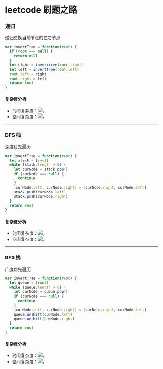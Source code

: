 # leetcode 刷题之路

### 递归
递归交换当前节点的左右节点

```javascript
var invertTree = function(root) {
  if (root === null) {
    return null
  }
  let right = invertTree(root.right)
  let left = invertTree(root.left)
  root.left = right
  root.right = left
  return root
}
```

#### 复杂度分析
- 时间复杂度：![](https://cdn.nlark.com/yuque/__latex/7ba55e7c64a9405a0b39a1107e90ca94.svg#card=math&code=O%28n%29&height=20&width=36)。
- 空间复杂度：![](https://cdn.nlark.com/yuque/__latex/7ba55e7c64a9405a0b39a1107e90ca94.svg#card=math&code=O%28n%29&height=20&width=36)。

---

### DFS 栈
深度优先遍历

```javascript
var invertTree = function(root) {
  let stack = [root]
  while (stack.length > 0) {
    let curNode = stack.pop()
    if (curNode === null) {
      continue
    } 
    [curNode.left, curNode.right] = [curNode.right, curNode.left]
    stack.push(curNode.left)
    stack.push(curNode.right)
  }
  return root
}
```

#### 复杂度分析
- 时间复杂度：![](https://cdn.nlark.com/yuque/__latex/7ba55e7c64a9405a0b39a1107e90ca94.svg#card=math&code=O%28n%29&height=20&width=36)。
- 空间复杂度：![](https://cdn.nlark.com/yuque/__latex/7ba55e7c64a9405a0b39a1107e90ca94.svg#card=math&code=O%28n%29&height=20&width=36)。

---

### BFS 栈
广度优先遍历

```javascript
var invertTree = function(root) {
  let queue = [root]
  while (queue.length > 0) {
    let curNode = queue.pop()
    if (curNode === null) {
      continue
    } 
    [curNode.left, curNode.right] = [curNode.right, curNode.left]
    queue.unshift(curNode.left)
    queue.unshift(curNode.right)
  }
  return root
}
```

#### 复杂度分析
- 时间复杂度：![](https://cdn.nlark.com/yuque/__latex/7ba55e7c64a9405a0b39a1107e90ca94.svg#card=math&code=O%28n%29&height=20&width=36)。
- 空间复杂度：![](https://cdn.nlark.com/yuque/__latex/7ba55e7c64a9405a0b39a1107e90ca94.svg#card=math&code=O%28n%29&height=20&width=36)。
